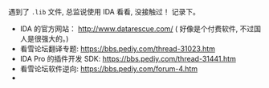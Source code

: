 遇到了 `.lib` 文件, 总监说使用 IDA 看看, 没接触过！ 记录下。

* IDA 的官方网站： http://www.datarescue.com/ ( 好像是个付费软件, 不过国人是很强大的。)
* 看雪论坛翻译专题: https://bbs.pediy.com/thread-31023.htm
* IDA Pro 的插件开发 SDK:  https://bbs.pediy.com/thread-31441.htm
* 看雪论坛软件逆向: https://bbs.pediy.com/forum-4.htm
*

